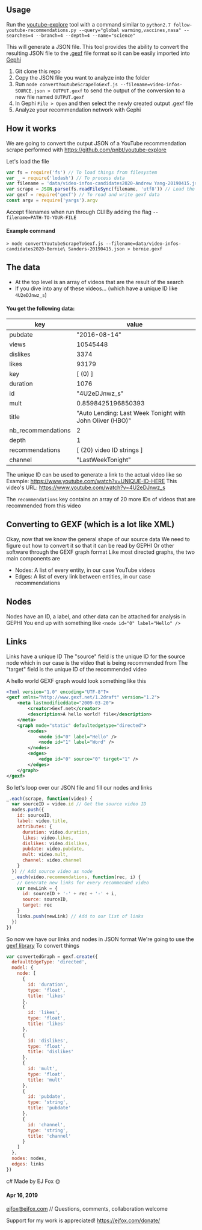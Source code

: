 ## Usage
Run the [youtube-explore]() tool with a command similar to `python2.7 follow-youtube-recommendations.py --query="global warming,vaccines,nasa" --searches=4 --branch=4 --depth=4 --name="science"`

This will generate a JSON file. This tool provides the ability to convert the resulting JSON file to the [.gexf](https://gephi.org/gexf/format/) file format so it can be easily imported into [Gephi](https://gephi.org/)

1. Git clone this repo
1. Copy the JSON file you want to analyze into the folder
1. Run `node convertYoutubeScrapeToGexf.js --filename=video-infos-SOURCE.json > OUTPUT.gexf` to send the output of the conversion to a new file named `OUTPUT.gexf`
1. In Gephi `File > Open` and then select the newly created output .gexf file
1. Analyze your recommendation network with Gephi

## How it works
We are going to convert the output JSON of a YouTube recommendation scrape performed with https://github.com/pnbt/youtube-explore

Let's load the file
```javascript
var fs = require('fs') // To load things from filesystem
var _ = require('lodash') // To process data
var filename = 'data/video-infos-candidates2020-Andrew Yang-20190415.json' // File to process
var scrape = JSON.parse(fs.readFileSync(filename, 'utf8')) // Load the file
var gexf = require('gexf') // To read and write gexf data
const argv = require('yargs').argv
```

Accept filenames when run through CLI
By adding the flag `--filename=PATH-TO-YOUR-FILE`

#### Example command
`> node convertYoutubeScrapeToGexf.js --filename=data/video-infos-candidates2020-Bernie\ Sanders-20190415.json > bernie.gexf`

## The data
+ At the top level is an array of videos that are the result of the search
+ If you dive into any of these videos... (which have a unique ID like `4U2eDJnwz_s`)

#### You get the following data:
|key | value |
|----|--------|
|pubdate|   "2016-08-14"|
|views|     10545448|
|dislikes|  3374|
|likes|     93179|
|key|       [ (0) ]|
|duration|  1076|
|id|        "4U2eDJnwz_s"|
|mult|      0.8598425196850393|
|title|     "Auto Lending: Last Week Tonight with John Oliver (HBO)"|
|nb_recommendations| 2|
|depth|     1|
|recommendations|    [ (20) video ID strings ]|
|channel|   "LastWeekTonight"|

The unique ID can be used to generate a link to the actual video like so
Example: https://www.youtube.com/watch?v=UNIQUE-ID-HERE
This video's URL: https://www.youtube.com/watch?v=4U2eDJnwz_s  

The `recommendations` key contains an array of 20 more IDs of videos that are recommended from this video

## Converting to GEXF (which is a lot like XML)

Okay, now that we know the general shape of our source data
We need to figure out how to convert it so that it can be read by GEPHI
Or other software through the GEXF graph format
Like most directed graphs, the two main components are
+ Nodes: A list of every entity, in our case YouTube videos
+ Edges: A list of every link between entities, in our case recommendations

## Nodes
Nodes have an ID, a label, and other data can be attached for analysis in GEPHI
You end up with something like `<node id="0" label="Hello" />`

## Links
Links have a unique ID
The "source" field is the unique ID for the source node which in our case is the video that is being recommended from
The "target" field is the unique ID of the recommended video

A hello world GEXF graph would look something like this
```xml
<?xml version="1.0" encoding="UTF-8"?>
<gexf xmlns="http://www.gexf.net/1.2draft" version="1.2">
    <meta lastmodifieddate="2009-03-20">
        <creator>Gexf.net</creator>
        <description>A hello world! file</description>
    </meta>
    <graph mode="static" defaultedgetype="directed">
        <nodes>
            <node id="0" label="Hello" />
            <node id="1" label="Word" />
        </nodes>
        <edges>
            <edge id="0" source="0" target="1" />
        </edges>
    </graph>
</gexf>
```

So let's loop over our JSON file and fill our nodes and links
```javascript
_.each(scrape, function(video) {
  var sourceID = video.id // Get the source video ID
  nodes.push({
    id: sourceID,
    label: video.title,
    attributes: {
      duration: video.duration,
      likes: video.likes,
      dislikes: video.dislikes,
      pubdate: video.pubdate,
      mult: video.mult,
      channel: video.channel
    }
  }) // Add source video as node
  _.each(video.recommendations, function(rec, i) {
    // Generate new links for every recommended video
    var newLink = {
      id: sourceID + '-' + rec + '-' + i,
      source: sourceID,
      target: rec
    }
    links.push(newLink) // Add to our list of links
  })
})
```

So now we have our links and nodes in JSON format
We're going to use the [gexf library](https://github.com/Yomguithereal/gexf#writer)
To convert things

```javascript
var convertedGraph = gexf.create({
  defaultEdgeType: 'directed',
  model: {
    node: [
      {
        id: 'duration',
        type: 'float',
        title: 'likes'
      },
      {
        id: 'likes',
        type: 'float',
        title: 'likes'
      },
      {
        id: 'dislikes',
        type: 'float',
        title: 'dislikes'
      },
      {
        id: 'mult',
        type: 'float',
        title: 'mult'
      },
      {
        id: 'pubdate',
        type: 'string',
        title: 'pubdate'
      },
      {
        id: 'channel',
        type: 'string',
        title: 'channel'
      }
    ]
  },
  nodes: nodes,
  edges: links
})
```

c# Made by EJ Fox 🌞
#### Apr 16, 2019

ejfox@ejfox.com // Questions, comments, collaboration welcome

Support for my work is appreciated! https://ejfox.com/donate/
